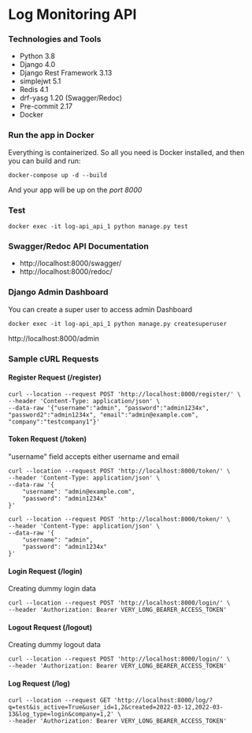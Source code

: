 
# Log Monitoring API

### Technologies and Tools
* Python 3.8
* Django 4.0
* Django Rest Framework 3.13
* simplejwt 5.1
* Redis 4.1
* drf-yasg 1.20 (Swagger/Redoc)
* Pre-commit 2.17
* Docker


### Run the app in Docker

Everything is containerized. So all you need is Docker installed, and then you can build and run:

```
docker-compose up -d --build
```

And your app will be up on the *port 8000*

### Test

```
docker exec -it log-api_api_1 python manage.py test
```

### Swagger/Redoc API Documentation

- http://localhost:8000/swagger/
- http://localhost:8000/redoc/


### Django Admin Dashboard

You can create a super user to access admin Dashboard

```
docker exec -it log-api_api_1 python manage.py createsuperuser
```

http://localhost:8000/admin


### Sample cURL Requests

#### Register Request (/register)

```
curl --location --request POST 'http://localhost:8000/register/' \
--header 'Content-Type: application/json' \
--data-raw '{"username":"admin", "password":"admin1234x", "password2":"admin1234x", "email":"admin@example.com", "company":"testcompany1"}'
```

#### Token Request (/token)

"username" field accepts either username and email

```
curl --location --request POST 'http://localhost:8000/token/' \
--header 'Content-Type: application/json' \
--data-raw '{
    "username": "admin@example.com",
    "password": "admin1234x"
}'
```

```
curl --location --request POST 'http://localhost:8000/token/' \
--header 'Content-Type: application/json' \
--data-raw '{
    "username": "admin",
    "password": "admin1234x"
}'
```

#### Login Request (/login)

Creating dummy login data

```
curl --location --request POST 'http://localhost:8000/login/' \
--header 'Authorization: Bearer VERY_LONG_BEARER_ACCESS_TOKEN'
```

#### Logout Request (/logout)

Creating dummy logout data

```
curl --location --request POST 'http://localhost:8000/login/' \
--header 'Authorization: Bearer VERY_LONG_BEARER_ACCESS_TOKEN'
```

#### Log Request (/log)

```
curl --location --request GET 'http://localhost:8000/log/?q=test&is_active=True&user_id=1,2&created=2022-03-12,2022-03-13&log_type=login&company=1,2' \
--header 'Authorization: Bearer VERY_LONG_BEARER_ACCESS_TOKEN'
```
